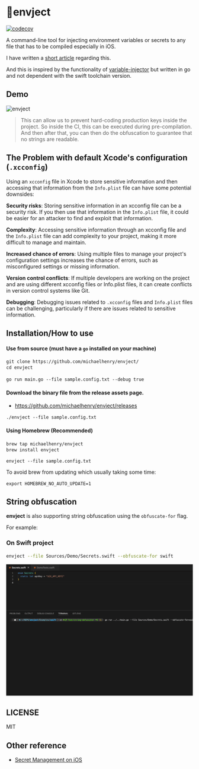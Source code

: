 # 💉envject

[![codecov](https://codecov.io/gh/michaelhenry/envject/branch/main/graph/badge.svg?token=HT3OK2CB3R)](https://codecov.io/gh/michaelhenry/envject)

A command-line tool for injecting environment variables or secrets to any file that has to be compiled especially in iOS.

I have written a [short article](https://www.iamkel.net/posts/6-ios-secrets-handling) regarding this.

And this is inspired by the functionality of [variable-injector](https://github.com/LucianoPAlmeida/variable-injector) but written in go and not dependent with the swift toolchain version.

## Demo

![envject](https://user-images.githubusercontent.com/717992/222741865-e8c51ba1-3660-4c07-a02f-8a630b5a577d.gif)

> This can allow us to prevent hard-coding production keys inside the project. So inside the CI, this can be executed during pre-compilation. And then after that, you can then do the obfuscation to guarantee that no strings are readable.

## The Problem with default Xcode's configuration (`.xcconfig`)

Using an `xcconfig` file in Xcode to store sensitive information and then accessing that information from the `Info.plist` file can have some potential downsides:

**Security risks**: Storing sensitive information in an xcconfig file can be a security risk. If you then use that information in the `Info.plist` file, it could be easier for an attacker to find and exploit that information.

**Complexity**: Accessing sensitive information through an xcconfig file and the `Info.plist` file can add complexity to your project, making it more difficult to manage and maintain.

**Increased chance of errors**: Using multiple files to manage your project's configuration settings increases the chance of errors, such as misconfigured settings or missing information.

**Version control conflicts**: If multiple developers are working on the project and are using different xcconfig files or Info.plist files, it can create conflicts in version control systems like Git.

**Debugging**: Debugging issues related to `.xcconfig` files and `Info.plist` files can be challenging, particularly if there are issues related to sensitive information.

## Installation/How to use

#### Use from source (must have a `go` installed on your machine)

```shell
git clone https://github.com/michaelhenry/envject/
cd envject

go run main.go --file sample.config.txt --debug true
```

#### Download the binary file from the release assets page.

- https://github.com/michaelhenry/envject/releases

```shell
./envject --file sample.config.txt
```

#### Using Homebrew (Recommended)

```shell
brew tap michaelhenry/envject
brew install envject
```

```shell
envject --file sample.config.txt
```

To avoid brew from updating which usually taking some time:

```
export HOMEBREW_NO_AUTO_UPDATE=1
```


## String obfuscation

**envject** is also supporting string obfuscation using the `obfuscate-for` flag.

For example:

### On Swift project

```bash
envject --file Sources/Demo/Secrets.swift --obfuscate-for swift
```
![Swift-demo](Examples/swift/images/envject-swift-demo.gif)

## LICENSE

MIT


## Other reference

- [Secret Management on iOS](https://nshipster.com/secrets/)